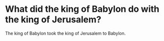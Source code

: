 # What did the king of Babylon do with the king of Jerusalem?

The king of Babylon took the king of Jerusalem to Babylon.
